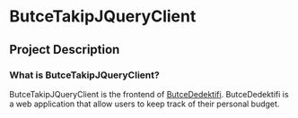 # ButceTakipJQueryClient

## Project Description

### What is ButceTakipJQueryClient?

ButceTakipJQueryClient is the frontend of [ButceDedektifi](https://35.242.221.173:8443/ButceTakip/). 
ButceDedektifi is a web application that allow users to keep track of their personal budget.
